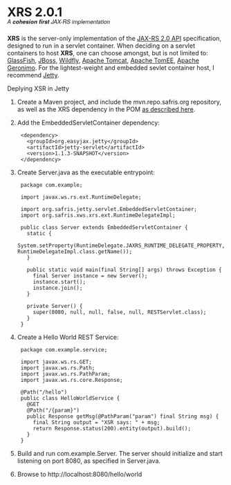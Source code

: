 <h1 style="line-height: 22px;">XRS 2.0.1<br/><span style="font-size: 13px; font-family: 'Helvetica Neue',Helvetica,Arial,sans-serif; font-style: italic; font-weight: 300;">A <b>cohesion first</b> JAX-RS implementation</span></h1> 

  **XRS** is the server-only implementation of the [JAX-RS 2.0 API](http://jax-rs-spec.java.net/) specification, designed to run in a servlet container. When deciding on a servlet containers to host **XRS**, one can choose amongst, but is not limited to: [GlassFish](https://glassfish.java.net/), [JBoss](http://www.jboss.org/products/eap/overview/), [Wildfly](http://wildfly.org/), [Apache Tomcat](http://tomcat.apache.org/), [Apache TomEE](http://tomee.apache.org/), [Apache Geronimo](http://geronimo.apache.org/). For the lightest-weight and embedded sevlet container host, I recommend [Jetty](http://eclipse.org/jetty/).

  Deplying XSR in Jetty

1. Create a Maven project, and include the mvn.repo.safris.org repository, as well as the XRS dependency in the POM [as described here](/download.html).

2. Add the EmbeddedServletContainer dependency:

        <dependency>
          <groupId>org.easyjax.jetty</groupId>
          <artifactId>jetty-servlet</artifactId>
          <version>1.1.3-SNAPSHOT</version>
        </dependency>

3. Create Server.java as the executable entrypoint:

        package com.example;

        import javax.ws.rs.ext.RuntimeDelegate;

        import org.safris.jetty.servlet.EmbeddedServletContainer;
        import org.safris.xws.xrs.ext.RuntimeDelegateImpl;

        public class Server extends EmbeddedServletContainer {
          static {
            System.setProperty(RuntimeDelegate.JAXRS_RUNTIME_DELEGATE_PROPERTY, RuntimeDelegateImpl.class.getName());
          }

          public static void main(final String[] args) throws Exception {
            final Server instance = new Server();
            instance.start();
            instance.join();
          }

          private Server() {
            super(8080, null, null, false, null, RESTServlet.class);
          }
        }

4. Create a Hello World REST Service:

        package com.example.service;

        import javax.ws.rs.GET;
        import javax.ws.rs.Path;
        import javax.ws.rs.PathParam;
        import javax.ws.rs.core.Response;

        @Path("/hello")
        public class HelloWorldService {
          @GET
          @Path("/{param}")
          public Response getMsg(@PathParam("param") final String msg) {
            final String output = "XSR says: " + msg;
            return Response.status(200).entity(output).build();
          }
        }

5. Build and run com.example.Server. The server should initialize and start listening on port 8080, as specified in Server.java.

6. Browse to http://localhost:8080/hello/world